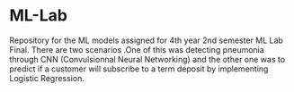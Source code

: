# ML-Lab
Repository for the ML models assigned for 4th year 2nd semester ML Lab Final. There are two scenarios .One of this was detecting pneumonia through CNN (Convulsionnal Neural Networking) and the other one was to predict if a customer will subscribe to a term deposit by implementing Logistic Regression.
